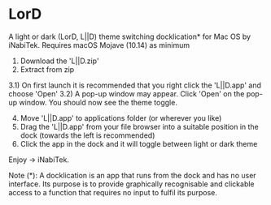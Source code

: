 # LorD
A light or dark (LorD, L||D) theme switching docklication* for Mac OS by iNabiTek.
Requires macOS Mojave (10.14) as minimum

1) Download the 'L||D.zip'
2) Extract from zip

3.1) On first launch it is recommended that you right click the 'L||D.app' and choose 'Open'
3.2) A pop-up window may appear. Click 'Open' on the pop-up window. You should now see the theme toggle.

4) Move 'L||D.app' to applications folder (or wherever you like)
5) Drag the 'L||D.app' from your file browser into a suitable position in the dock (towards the left is recommended)
6) Click the app in the dock and it will toggle between light or dark theme

Enjoy -> iNabiTek.

Note (*): A docklication is an app that runs from the dock and has no user interface. Its purpose is to provide graphically recognisable and clickable access to a function that requires no input to fulfil its purpose.
